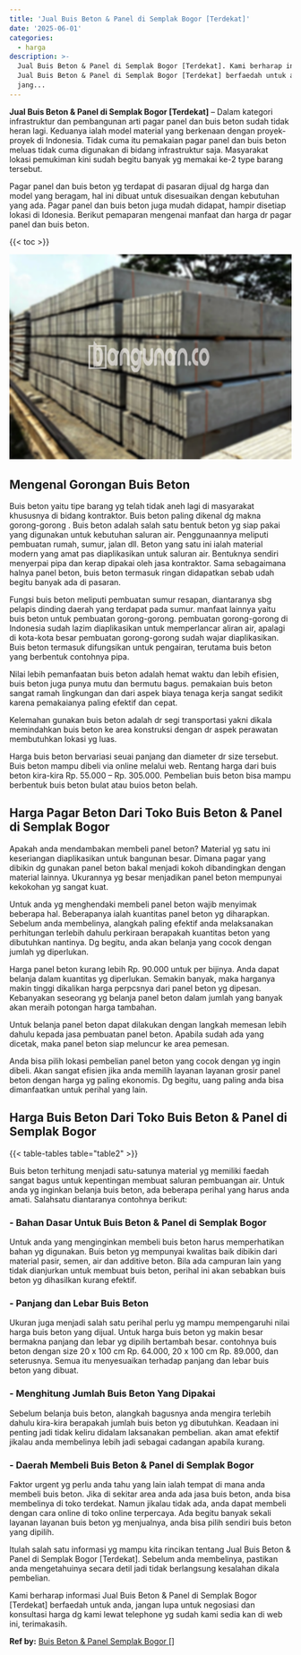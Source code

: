 ```yaml
---
title: 'Jual Buis Beton & Panel di Semplak Bogor [Terdekat]'
date: '2025-06-01'
categories:
  - harga
description: >-
  Jual Buis Beton & Panel di Semplak Bogor [Terdekat]. Kami berharap informasi
  Jual Buis Beton & Panel di Semplak Bogor [Terdekat] berfaedah untuk anda,
  jang...
---
```


**Jual Buis Beton & Panel di Semplak Bogor \[Terdekat\]** – Dalam kategori infrastruktur dan pembangunan arti pagar panel dan buis beton sudah tidak heran lagi. Keduanya ialah model material yang berkenaan dengan proyek-proyek di Indonesia. Tidak cuma itu pemakaian pagar panel dan buis beton meluas tidak cuma digunakan di bidang infrastruktur saja. Masyarakat lokasi pemukiman kini sudah begitu banyak yg memakai ke-2 type barang tersebut.

Pagar panel dan buis beton yg terdapat di pasaran dijual dg harga dan model yang beragam, hal ini dibuat untuk disesuaikan dengan kebutuhan yang ada. Pagar panel dan buis beton juga mudah didapat, hampir disetiap lokasi di Idonesia. Berikut pemaparan mengenai manfaat dan harga dr pagar panel dan buis beton.

{{< toc >}}

![](/images/jual-panel-buis-beton-murah-01.png)

## Mengenal Gorongan Buis Beton

Buis beton yaitu tipe barang yg telah tidak aneh lagi di masyarakat khususnya di bidang kontraktor. Buis beton paling dikenal dg makna gorong-gorong . Buis beton adalah salah satu bentuk beton yg siap pakai yang digunakan untuk kebutuhan saluran air. Penggunaannya meliputi pembuatan rumah, sumur, jalan dll. Beton yang satu ini ialah material modern yang amat pas diaplikasikan untuk saluran air. Bentuknya sendiri menyerpai pipa dan kerap dipakai oleh jasa kontraktor. Sama sebagaimana halnya panel beton, buis beton termasuk ringan didapatkan sebab udah begitu banyak ada di pasaran.

Fungsi buis beton meliputi pembuatan sumur resapan, diantaranya sbg pelapis dinding daerah yang terdapat pada sumur. manfaat lainnya yaitu buis beton untuk pembuatan gorong-gorong. pembuatan gorong-gorong di Indonesia sudah lazim diaplikasikan untuk memperlancar aliran air, apalagi di kota-kota besar pembuatan gorong-gorong sudah wajar diaplikasikan. Buis beton termasuk difungsikan untuk pengairan, terutama buis beton yang berbentuk contohnya pipa.

Nilai lebih pemanfaatan buis beton adalah hemat waktu dan lebih efisien, buis beton juga punya mutu dan bermutu bagus. pemakaian buis beton sangat ramah lingkungan dan dari aspek biaya tenaga kerja sangat sedikit karena pemakaianya paling efektif dan cepat.

Kelemahan gunakan buis beton adalah dr segi transportasi yakni dikala memindahkan buis beton ke area konstruksi dengan dr aspek perawatan membutuhkan lokasi yg luas.

Harga buis beton bervariasi seuai panjang dan diameter dr size tersebut. Buis beton mampu dibeli via online melalui web. Rentang harga dari buis beton kira-kira Rp. 55.000 – Rp. 305.000. Pembelian buis beton bisa mampu berbentuk buis beton bulat atau buios beton belah.

## Harga Pagar Beton Dari Toko Buis Beton & Panel di Semplak Bogor

Apakah anda mendambakan membeli panel beton? Material yg satu ini keseriangan diaplikasikan untuk bangunan besar. Dimana pagar yang dibikin dg gunakan panel beton bakal menjadi kokoh dibandingkan dengan material lainnya. Ukurannya yg besar menjadikan panel beton mempunyai kekokohan yg sangat kuat.

Untuk anda yg menghendaki membeli panel beton wajib menyimak beberapa hal. Beberapanya ialah kuantitas panel beton yg diharapkan. Sebelum anda membelinya, alangkah paling efektif anda melaksanakan perhitungan terlebih dahulu perkiraan berapakah kuantitas beton yang dibutuhkan nantinya. Dg begitu, anda akan belanja yang cocok dengan jumlah yg diperlukan.

Harga panel beton kurang lebih Rp. 90.000 untuk per bijinya. Anda dapat belanja dalam kuantitas yg diperlukan. Semakin banyak, maka harganya makin tinggi dikalikan harga perpcsnya dari panel beton yg dipesan. Kebanyakan seseorang yg belanja panel beton dalam jumlah yang banyak akan meraih potongan harga tambahan.

Untuk belanja panel beton dapat dilakukan dengan langkah memesan lebih dahulu kepada jasa pembuatan panel beton. Apabila sudah ada yang dicetak, maka panel beton siap meluncur ke area pemesan.

Anda bisa pilih lokasi pembelian panel beton yang cocok dengan yg ingin dibeli. Akan sangat efisien jika anda memilih layanan layanan grosir panel beton dengan harga yg paling ekonomis. Dg begitu, uang paling anda bisa dimanfaatkan untuk perihal yang lain.

## Harga Buis Beton Dari Toko Buis Beton & Panel di Semplak Bogor

{{< table-tables table="table2" >}}

Buis beton terhitung menjadi satu-satunya material yg memiliki faedah sangat bagus untuk kepentingan membuat saluran pembuangan air. Untuk anda yg inginkan belanja buis beton, ada beberapa perihal yang harus anda amati. Salahsatu diantaranya contohnya berikut:

### \- Bahan Dasar Untuk Buis Beton & Panel di Semplak Bogor

Untuk anda yang menginginkan membeli buis beton harus memperhatikan bahan yg digunakan. Buis beton yg mempunyai kwalitas baik dibikin dari material pasir, semen, air dan additive beton. Bila ada campuran lain yang tidak dianjurkan untuk membuat buis beton, perihal ini akan sebabkan buis beton yg dihasilkan kurang efektif.

### \- Panjang dan Lebar Buis Beton

Ukuran juga menjadi salah satu perihal perlu yg mampu mempengaruhi nilai harga buis beton yang dijual. Untuk harga buis beton yg makin besar bermakna panjang dan lebar yg dipilih bertambah besar. contohnya buis beton dengan size 20 x 100 cm Rp. 64.000, 20 x 100 cm Rp. 89.000, dan seterusnya. Semua itu menyesuaikan terhadap panjang dan lebar buis beton yang dibuat.

### \- Menghitung Jumlah Buis Beton Yang Dipakai

Sebelum belanja buis beton, alangkah bagusnya anda mengira terlebih dahulu kira-kira berapakah jumlah buis beton yg dibutuhkan. Keadaan ini penting jadi tidak keliru didalam laksanakan pembelian. akan amat efektif jikalau anda membelinya lebih jadi sebagai cadangan apabila kurang.

### \- Daerah Membeli Buis Beton & Panel di Semplak Bogor

Faktor urgent yg perlu anda tahu yang lain ialah tempat di mana anda membeli buis beton. Jika di sekitar area anda ada jasa buis beton, anda bisa membelinya di toko terdekat. Namun jikalau tidak ada, anda dapat membeli dengan cara online di toko online terpercaya. Ada begitu banyak sekali layanan layanan buis beton yg menjualnya, anda bisa pilih sendiri buis beton yang dipilih.

Itulah salah satu informasi yg mampu kita rincikan tentang Jual Buis Beton & Panel di Semplak Bogor \[Terdekat\]. Sebelum anda membelinya, pastikan anda mengetahuinya secara detil jadi tidak berlangsung kesalahan dikala pembelian.

Kami berharap informasi Jual Buis Beton & Panel di Semplak Bogor \[Terdekat\] berfaedah untuk anda, jangan lupa untuk negosiasi dan konsultasi harga dg kami lewat telephone yg sudah kami sedia kan di web ini, terimakasih.

**Ref by:** [Buis Beton & Panel Semplak Bogor []](https://id.wikipedia.org/wiki/Buis)
